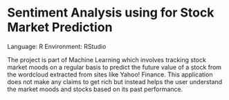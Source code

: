 Sentiment Analysis using for Stock Market Prediction
====================

Language: R
Environment: RStudio

The project is part of Machine Learning which involves tracking stock market moods on a regular basis to predict the future value of a stock from the wordcloud extracted from sites like Yahoo! Finance. This application does not make any claims to get rich but instead helps the user understand the market moods and stocks based on its past performance.


